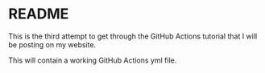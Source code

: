 # README

This is the third attempt to get through the GitHub Actions tutorial that I will be posting on my website.

This will contain a working GitHub Actions yml file.